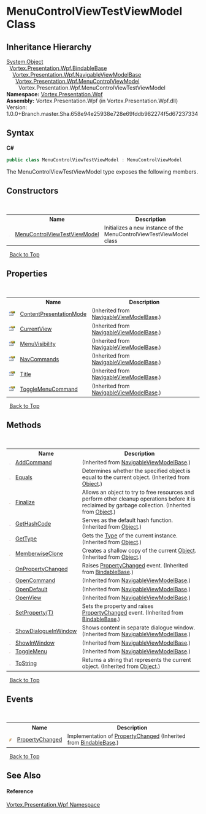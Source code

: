 # MenuControlViewTestViewModel Class
 


## Inheritance Hierarchy
<a href="https://docs.microsoft.com/dotnet/api/system.object" target="_blank">System.Object</a><br />&nbsp;&nbsp;<a href="T_Vortex_Presentation_Wpf_BindableBase.md">Vortex.Presentation.Wpf.BindableBase</a><br />&nbsp;&nbsp;&nbsp;&nbsp;<a href="T_Vortex_Presentation_Wpf_NavigableViewModelBase.md">Vortex.Presentation.Wpf.NavigableViewModelBase</a><br />&nbsp;&nbsp;&nbsp;&nbsp;&nbsp;&nbsp;<a href="T_Vortex_Presentation_Wpf_MenuControlViewModel.md">Vortex.Presentation.Wpf.MenuControlViewModel</a><br />&nbsp;&nbsp;&nbsp;&nbsp;&nbsp;&nbsp;&nbsp;&nbsp;Vortex.Presentation.Wpf.MenuControlViewTestViewModel<br />
**Namespace:**&nbsp;<a href="N_Vortex_Presentation_Wpf.md">Vortex.Presentation.Wpf</a><br />**Assembly:**&nbsp;Vortex.Presentation.Wpf (in Vortex.Presentation.Wpf.dll) Version: 1.0.0+Branch.master.Sha.658e94e25938e728e69fddb982274f5d67237334

## Syntax

**C#**<br />
``` C#
public class MenuControlViewTestViewModel : MenuControlViewModel
```

The MenuControlViewTestViewModel type exposes the following members.


## Constructors
&nbsp;<table><tr><th></th><th>Name</th><th>Description</th></tr><tr><td>![Public method](media/pubmethod.gif "Public method")</td><td><a href="M_Vortex_Presentation_Wpf_MenuControlViewTestViewModel__ctor.md">MenuControlViewTestViewModel</a></td><td>
Initializes a new instance of the MenuControlViewTestViewModel class</td></tr></table>&nbsp;
<a href="#menucontrolviewtestviewmodel-class">Back to Top</a>

## Properties
&nbsp;<table><tr><th></th><th>Name</th><th>Description</th></tr><tr><td>![Public property](media/pubproperty.gif "Public property")</td><td><a href="P_Vortex_Presentation_Wpf_NavigableViewModelBase_ContentPresentationMode.md">ContentPresentationMode</a></td><td> (Inherited from <a href="T_Vortex_Presentation_Wpf_NavigableViewModelBase.md">NavigableViewModelBase</a>.)</td></tr><tr><td>![Public property](media/pubproperty.gif "Public property")</td><td><a href="P_Vortex_Presentation_Wpf_NavigableViewModelBase_CurrentView.md">CurrentView</a></td><td> (Inherited from <a href="T_Vortex_Presentation_Wpf_NavigableViewModelBase.md">NavigableViewModelBase</a>.)</td></tr><tr><td>![Public property](media/pubproperty.gif "Public property")</td><td><a href="P_Vortex_Presentation_Wpf_NavigableViewModelBase_MenuVisibility.md">MenuVisibility</a></td><td> (Inherited from <a href="T_Vortex_Presentation_Wpf_NavigableViewModelBase.md">NavigableViewModelBase</a>.)</td></tr><tr><td>![Public property](media/pubproperty.gif "Public property")</td><td><a href="P_Vortex_Presentation_Wpf_NavigableViewModelBase_NavCommands.md">NavCommands</a></td><td> (Inherited from <a href="T_Vortex_Presentation_Wpf_NavigableViewModelBase.md">NavigableViewModelBase</a>.)</td></tr><tr><td>![Public property](media/pubproperty.gif "Public property")</td><td><a href="P_Vortex_Presentation_Wpf_NavigableViewModelBase_Title.md">Title</a></td><td> (Inherited from <a href="T_Vortex_Presentation_Wpf_NavigableViewModelBase.md">NavigableViewModelBase</a>.)</td></tr><tr><td>![Public property](media/pubproperty.gif "Public property")</td><td><a href="P_Vortex_Presentation_Wpf_NavigableViewModelBase_ToggleMenuCommand.md">ToggleMenuCommand</a></td><td> (Inherited from <a href="T_Vortex_Presentation_Wpf_NavigableViewModelBase.md">NavigableViewModelBase</a>.)</td></tr></table>&nbsp;
<a href="#menucontrolviewtestviewmodel-class">Back to Top</a>

## Methods
&nbsp;<table><tr><th></th><th>Name</th><th>Description</th></tr><tr><td>![Public method](media/pubmethod.gif "Public method")</td><td><a href="M_Vortex_Presentation_Wpf_NavigableViewModelBase_AddCommand.md">AddCommand</a></td><td> (Inherited from <a href="T_Vortex_Presentation_Wpf_NavigableViewModelBase.md">NavigableViewModelBase</a>.)</td></tr><tr><td>![Public method](media/pubmethod.gif "Public method")</td><td><a href="https://docs.microsoft.com/dotnet/api/system.object.equals#System_Object_Equals_System_Object_" target="_blank">Equals</a></td><td>
Determines whether the specified object is equal to the current object.
 (Inherited from <a href="https://docs.microsoft.com/dotnet/api/system.object" target="_blank">Object</a>.)</td></tr><tr><td>![Protected method](media/protmethod.gif "Protected method")</td><td><a href="https://docs.microsoft.com/dotnet/api/system.object.finalize#System_Object_Finalize" target="_blank">Finalize</a></td><td>
Allows an object to try to free resources and perform other cleanup operations before it is reclaimed by garbage collection.
 (Inherited from <a href="https://docs.microsoft.com/dotnet/api/system.object" target="_blank">Object</a>.)</td></tr><tr><td>![Public method](media/pubmethod.gif "Public method")</td><td><a href="https://docs.microsoft.com/dotnet/api/system.object.gethashcode#System_Object_GetHashCode" target="_blank">GetHashCode</a></td><td>
Serves as the default hash function.
 (Inherited from <a href="https://docs.microsoft.com/dotnet/api/system.object" target="_blank">Object</a>.)</td></tr><tr><td>![Public method](media/pubmethod.gif "Public method")</td><td><a href="https://docs.microsoft.com/dotnet/api/system.object.gettype#System_Object_GetType" target="_blank">GetType</a></td><td>
Gets the <a href="https://docs.microsoft.com/dotnet/api/system.type" target="_blank">Type</a> of the current instance.
 (Inherited from <a href="https://docs.microsoft.com/dotnet/api/system.object" target="_blank">Object</a>.)</td></tr><tr><td>![Protected method](media/protmethod.gif "Protected method")</td><td><a href="https://docs.microsoft.com/dotnet/api/system.object.memberwiseclone#System_Object_MemberwiseClone" target="_blank">MemberwiseClone</a></td><td>
Creates a shallow copy of the current <a href="https://docs.microsoft.com/dotnet/api/system.object" target="_blank">Object</a>.
 (Inherited from <a href="https://docs.microsoft.com/dotnet/api/system.object" target="_blank">Object</a>.)</td></tr><tr><td>![Protected method](media/protmethod.gif "Protected method")</td><td><a href="M_Vortex_Presentation_Wpf_BindableBase_OnPropertyChanged.md">OnPropertyChanged</a></td><td>
Raises <a href="https://docs.microsoft.com/dotnet/api/system.componentmodel.inotifypropertychanged.propertychanged" target="_blank">PropertyChanged</a> event.
 (Inherited from <a href="T_Vortex_Presentation_Wpf_BindableBase.md">BindableBase</a>.)</td></tr><tr><td>![Public method](media/pubmethod.gif "Public method")</td><td><a href="M_Vortex_Presentation_Wpf_NavigableViewModelBase_OpenCommand.md">OpenCommand</a></td><td> (Inherited from <a href="T_Vortex_Presentation_Wpf_NavigableViewModelBase.md">NavigableViewModelBase</a>.)</td></tr><tr><td>![Public method](media/pubmethod.gif "Public method")</td><td><a href="M_Vortex_Presentation_Wpf_NavigableViewModelBase_OpenDefault.md">OpenDefault</a></td><td> (Inherited from <a href="T_Vortex_Presentation_Wpf_NavigableViewModelBase.md">NavigableViewModelBase</a>.)</td></tr><tr><td>![Public method](media/pubmethod.gif "Public method")</td><td><a href="M_Vortex_Presentation_Wpf_NavigableViewModelBase_OpenView.md">OpenView</a></td><td> (Inherited from <a href="T_Vortex_Presentation_Wpf_NavigableViewModelBase.md">NavigableViewModelBase</a>.)</td></tr><tr><td>![Protected method](media/protmethod.gif "Protected method")</td><td><a href="M_Vortex_Presentation_Wpf_BindableBase_SetProperty__1.md">SetProperty(T)</a></td><td>
Sets the property and raises <a href="https://docs.microsoft.com/dotnet/api/system.componentmodel.inotifypropertychanged.propertychanged" target="_blank">PropertyChanged</a> event.
 (Inherited from <a href="T_Vortex_Presentation_Wpf_BindableBase.md">BindableBase</a>.)</td></tr><tr><td>![Public method](media/pubmethod.gif "Public method")</td><td><a href="M_Vortex_Presentation_Wpf_NavigableViewModelBase_ShowDialogueInWindow.md">ShowDialogueInWindow</a></td><td>
Shows content in separate dialogue window.
 (Inherited from <a href="T_Vortex_Presentation_Wpf_NavigableViewModelBase.md">NavigableViewModelBase</a>.)</td></tr><tr><td>![Public method](media/pubmethod.gif "Public method")</td><td><a href="M_Vortex_Presentation_Wpf_NavigableViewModelBase_ShowInWindow.md">ShowInWindow</a></td><td> (Inherited from <a href="T_Vortex_Presentation_Wpf_NavigableViewModelBase.md">NavigableViewModelBase</a>.)</td></tr><tr><td>![Protected method](media/protmethod.gif "Protected method")</td><td><a href="M_Vortex_Presentation_Wpf_NavigableViewModelBase_ToggleMenu.md">ToggleMenu</a></td><td> (Inherited from <a href="T_Vortex_Presentation_Wpf_NavigableViewModelBase.md">NavigableViewModelBase</a>.)</td></tr><tr><td>![Public method](media/pubmethod.gif "Public method")</td><td><a href="https://docs.microsoft.com/dotnet/api/system.object.tostring#System_Object_ToString" target="_blank">ToString</a></td><td>
Returns a string that represents the current object.
 (Inherited from <a href="https://docs.microsoft.com/dotnet/api/system.object" target="_blank">Object</a>.)</td></tr></table>&nbsp;
<a href="#menucontrolviewtestviewmodel-class">Back to Top</a>

## Events
&nbsp;<table><tr><th></th><th>Name</th><th>Description</th></tr><tr><td>![Public event](media/pubevent.gif "Public event")</td><td><a href="E_Vortex_Presentation_Wpf_BindableBase_PropertyChanged.md">PropertyChanged</a></td><td>
Implementation of <a href="https://docs.microsoft.com/dotnet/api/system.componentmodel.inotifypropertychanged.propertychanged" target="_blank">PropertyChanged</a>
 (Inherited from <a href="T_Vortex_Presentation_Wpf_BindableBase.md">BindableBase</a>.)</td></tr></table>&nbsp;
<a href="#menucontrolviewtestviewmodel-class">Back to Top</a>

## See Also


#### Reference
<a href="N_Vortex_Presentation_Wpf.md">Vortex.Presentation.Wpf Namespace</a><br />